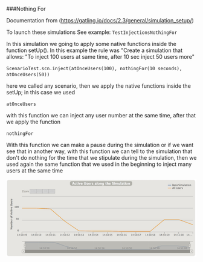 ###Nothing For

Documentation from (https://gatling.io/docs/2.3/general/simulation_setup/)

To launch these simulations 
See example: `TestInjectionsNothingFor`


In this simulation we going to apply some native functions inside the function setUp(). 
In this example the rule was "Create a simulation that allows: "To inject 100 users at same time, after 10 sec inject 50 users more"

```
ScenarioTest.scn.inject(atOnceUsers(100), nothingFor(10 seconds), atOnceUsers(50))
```

here we called any scenario, then we apply the native functions inside the setUp; in this case we used
```
atOnceUsers
```
with this function we can inject any user number at the same time, after that we apply the function
```
nothingFor
```
With this function we can make a pause during the simulation or if we want see that in another way, with this function we can tell to the simulation that don't do nothing for the time that we stipulate during the simulation,
then we used again the same function  that we used in the beginning to inject many users at the same time

![Simulation Curve](img/nothingForCurve.png)